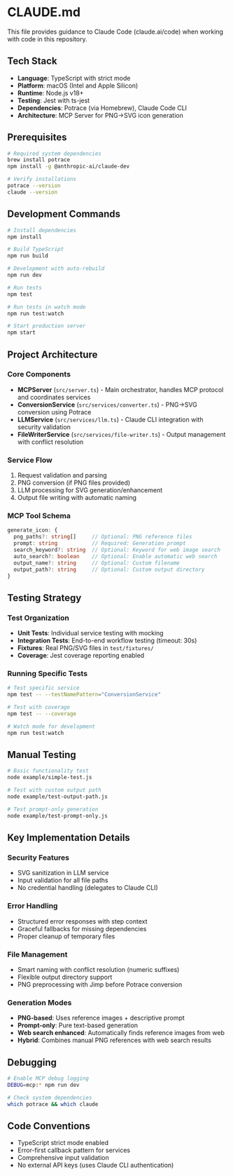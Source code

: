 # CLAUDE.md

This file provides guidance to Claude Code (claude.ai/code) when working with code in this repository.

## Tech Stack
- **Language**: TypeScript with strict mode
- **Platform**: macOS (Intel and Apple Silicon)  
- **Runtime**: Node.js v18+
- **Testing**: Jest with ts-jest
- **Dependencies**: Potrace (via Homebrew), Claude Code CLI
- **Architecture**: MCP Server for PNG→SVG icon generation

## Prerequisites
```bash
# Required system dependencies
brew install potrace
npm install -g @anthropic-ai/claude-dev

# Verify installations
potrace --version
claude --version
```

## Development Commands
```bash
# Install dependencies
npm install

# Build TypeScript
npm run build

# Development with auto-rebuild
npm run dev

# Run tests
npm test

# Run tests in watch mode
npm run test:watch

# Start production server
npm start
```

## Project Architecture

### Core Components
- **MCPServer** (`src/server.ts`) - Main orchestrator, handles MCP protocol and coordinates services
- **ConversionService** (`src/services/converter.ts`) - PNG→SVG conversion using Potrace
- **LLMService** (`src/services/llm.ts`) - Claude CLI integration with security validation
- **FileWriterService** (`src/services/file-writer.ts`) - Output management with conflict resolution

### Service Flow
1. Request validation and parsing
2. PNG conversion (if PNG files provided)
3. LLM processing for SVG generation/enhancement
4. Output file writing with automatic naming

### MCP Tool Schema
```typescript
generate_icon: {
  png_paths?: string[]     // Optional: PNG reference files
  prompt: string           // Required: Generation prompt
  search_keyword?: string  // Optional: Keyword for web image search
  auto_search?: boolean    // Optional: Enable automatic web search
  output_name?: string     // Optional: Custom filename
  output_path?: string     // Optional: Custom output directory
}
```

## Testing Strategy

### Test Organization
- **Unit Tests**: Individual service testing with mocking
- **Integration Tests**: End-to-end workflow testing (timeout: 30s)
- **Fixtures**: Real PNG/SVG files in `test/fixtures/`
- **Coverage**: Jest coverage reporting enabled

### Running Specific Tests
```bash
# Test specific service
npm test -- --testNamePattern="ConversionService"

# Test with coverage
npm test -- --coverage

# Watch mode for development
npm run test:watch
```

## Manual Testing
```bash
# Basic functionality test
node example/simple-test.js

# Test with custom output path
node example/test-output-path.js

# Test prompt-only generation
node example/test-prompt-only.js
```

## Key Implementation Details

### Security Features
- SVG sanitization in LLM service
- Input validation for all file paths
- No credential handling (delegates to Claude CLI)

### Error Handling
- Structured error responses with step context
- Graceful fallbacks for missing dependencies
- Proper cleanup of temporary files

### File Management
- Smart naming with conflict resolution (numeric suffixes)
- Flexible output directory support
- PNG preprocessing with Jimp before Potrace conversion

### Generation Modes
- **PNG-based**: Uses reference images + descriptive prompt
- **Prompt-only**: Pure text-based generation
- **Web search enhanced**: Automatically finds reference images from web
- **Hybrid**: Combines manual PNG references with web search results

## Debugging
```bash
# Enable MCP debug logging
DEBUG=mcp:* npm run dev

# Check system dependencies
which potrace && which claude
```

## Code Conventions
- TypeScript strict mode enabled
- Error-first callback pattern for services
- Comprehensive input validation
- No external API keys (uses Claude CLI authentication)
